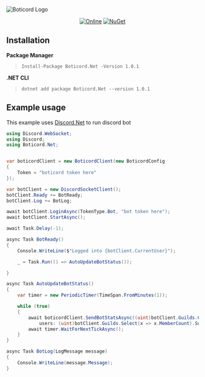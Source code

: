 ![Boticord Logo](https://media.discordapp.net/attachments/985686409039970345/986336905429913650/logo.png "image")
<div align="center ">
    <p>
        <a href="https://discord.gg/hkHjW8a"><img src="https://img.shields.io/discord/722424773233213460?color=7289da&label=Discord&logo=discord&logoColor=white" alt="Online"></a>
          <a href="https://www.nuget.org/packages/Boticord.Net/">
    <img src="https://img.shields.io/nuget/vpre/Boticord.Net.svg?maxAge=2592000?style=plastic" alt="NuGet">
  </a>
    </p>
</div>

## Installation

**Package Manager**

> ```Install-Package Boticord.Net -Version 1.0.1```

**.NET CLI**

> ```dotnet add package Boticord.Net --version 1.0.1```

## Example usage
This example uses [Discord.Net](https://github.com/discord-net/Discord.Net) to run discord bot
```cs
using Discord.WebSocket;
using Discord;
using Boticord.Net;


var boticordClient = new BoticordClient(new BoticordConfig
{
    Token = "boticord token here"
});

var botClient = new DiscordSocketClient();
botClient.Ready += BotReady;
botClient.Log += BotLog;

await botClient.LoginAsync(TokenType.Bot, "bot token here");
await botClient.StartAsync();

await Task.Delay(-1);

async Task BotReady()
{
    Console.WriteLine($"Logged into {botClient.CurrentUser}");

    _ = Task.Run(() => AutoUpdateBotStatus());

}

async Task AutoUpdateBotStatus()
{
    var timer = new PeriodicTimer(TimeSpan.FromMinutes(1));

    while (true)
    {
        await boticordClient.SendBotStatsAsync((uint)botClient.Guilds.Count,
            users: (uint)botClient.Guilds.Select(x => x.MemberCount).Sum());
        await timer.WaitForNextTickAsync();
    }
}

async Task BotLog(LogMessage message)
{
    Console.WriteLine(message.Message);
}

```
